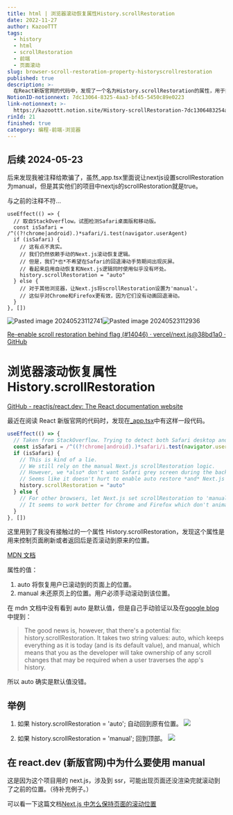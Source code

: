 ```yaml
---
title: html | 浏览器滚动恢复属性History.scrollRestoration
date: 2022-11-27
author: KazooTTT
tags:
  - history
  - html
  - scrollRestoration
  - 前端
  - 页面滚动
slug: browser-scroll-restoration-property-historyscrollrestoration
published: true
description: >-
  在React新版官网的代码中，发现了一个名为History.scrollRestoration的属性，用于控制页面刷新或返回后是否恢复到原来的滚动位置。该属性有两个值：'auto'表示自动恢复到用户滚动到的位置，而'manual'则表示不恢复，用户需手动滚动到该位置。在React官网的实现中，针对Safari浏览器设置了'auto'，而其他浏览器则使用'manual'，以优化不同浏览器的用户体验。这一设置有助于避免在Safari浏览器中出现返回时的灰色屏幕问题，同时确保其他浏览器如Chrome和Firefox的用户体验。
NotionID-notionnext: 7dc13064-8325-4aa3-bf45-5450c89e0223
link-notionnext: >-
  https://kazoottt.notion.site/History-scrollRestoration-7dc1306483254aa3bf455450c89e0223
rinId: 21
finished: true
category: 编程-前端-浏览器
---
```


## 后续 2024-05-23

后来发现我被注释给欺骗了，虽然\_app.tsx里面说让nextjs设置scrollRestoration为manual，但是其实他们的项目中nextjs的scrollRestoration就是true。

与之前的注释不符...

```tsx
useEffect(() => {
  // 取自StackOverflow。试图检测Safari桌面版和移动版。
  const isSafari = /^((?!chrome|android).)*safari/i.test(navigator.userAgent)
  if (isSafari) {
    // 这有点不真实。
    // 我们仍然依赖手动的Next.js滚动恢复逻辑。
    // 但是，我们*也*不希望在Safari的回退滑动手势期间出现灰屏。
    // 看起来启用自动恢复和Next.js逻辑同时使用似乎没有坏处。
    history.scrollRestoration = "auto"
  } else {
    // 对于其他浏览器，让Next.js将scrollRestoration设置为'manual'。
    // 这似乎对Chrome和Firefox更有效，因为它们没有动画回退滑动。
  }
}, [])
```

![Pasted image 20240523112741](https://pictures.kazoottt.top/2024/05/20240523-fada302d05227c093278498fd1a41b16.png)![Pasted image 20240523112936](https://pictures.kazoottt.top/2024/05/20240523-e452f6186dff475a25570f749111141e.png)

[Re-enable scroll restoration behind flag (#14046) · vercel/next.js@38bd1a0 · GitHub](https://github.com/vercel/next.js/commit/38bd1a024cb25923d8ea15f269a7294d073684d8)

# 浏览器滚动恢复属性History.scrollRestoration

[GitHub - reactjs/react.dev: The React documentation website](https://github.com/reactjs/react.dev)

最近在阅读 React 新版官网的代码时，发现在[\_app.tsx](https://github.com/reactjs/reactjs.org/blob/main/beta/src/pages/_app.tsx)中有这样一段代码。

```typescript
useEffect(() => {
  // Taken from StackOverflow. Trying to detect both Safari desktop and mobile.
  const isSafari = /^((?!chrome|android).)*safari/i.test(navigator.userAgent)
  if (isSafari) {
    // This is kind of a lie.
    // We still rely on the manual Next.js scrollRestoration logic.
    // However, we *also* don't want Safari grey screen during the back swipe gesture.
    // Seems like it doesn't hurt to enable auto restore *and* Next.js logic at the same time.
    history.scrollRestoration = "auto"
  } else {
    // For other browsers, let Next.js set scrollRestoration to 'manual'.
    // It seems to work better for Chrome and Firefox which don't animate the back swipe.
  }
}, [])
```

这里用到了我没有接触过的一个属性 History.scrollRestoration，发现这个属性是用来控制页面刷新或者返回后是否滚动到原来的位置。

[MDN 文档](https://developer.mozilla.org/zh-CN/docs/Web/API/History/scrollRestoration)

属性的值：

1. auto 将恢复用户已滚动到的页面上的位置。
2. manual 未还原页上的位置。用户必须手动滚动到该位置。

在 mdn 文档中没有看到 auto 是默认值，但是自己手动验证以及在[google blog](https://developer.chrome.com/blog/history-api-scroll-restoration) 中提到：

> The good news is, however, that there's a potential fix: history.scrollRestoration. It takes two string values: auto, which keeps everything as it is today (and is its default value), and manual, which means that you as the developer will take ownership of any scroll changes that may be required when a user traverses the app's history.

所以 auto 确实是默认值没错。

## 举例

1. 如果 history.scrollRestoration = 'auto'; 自动回到原有位置。
   ![](https://pictures.kazoottt.top/2024/04/20240407-7667c40d30dd5df692f894b63de0e395.gif)

2. 如果 history.scrollRestoration = 'manual'; 回到顶部。
   ![](https://pictures.kazoottt.top/2024/04/20240407-cf4eabae0c082ae50dc617ae67e140d8.gif)

## 在 react.dev (新版官网)中为什么要使用 manual

这是因为这个项目用的 next.js，涉及到 ssr，可能出现页面还没渲染完就滚动到了之前的位置。（待补充例子。）

可以看一下这篇文档[Next.js 中怎么保持页面的滚动位置](https://juejin.cn/post/7141235243326898213)
